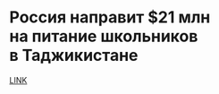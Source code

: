 # Россия направит $21 млн на питание школьников в Таджикистане



[LINK](https://varlamov.ru/3929698.html)